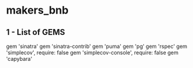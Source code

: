 # makers_bnb

## 1 - List of GEMS
gem 'sinatra'
gem 'sinatra-contrib'
gem 'puma'
gem 'pg'
gem 'rspec'
gem 'simplecov', require: false
gem 'simplecov-console', require: false
gem 'capybara'

##

